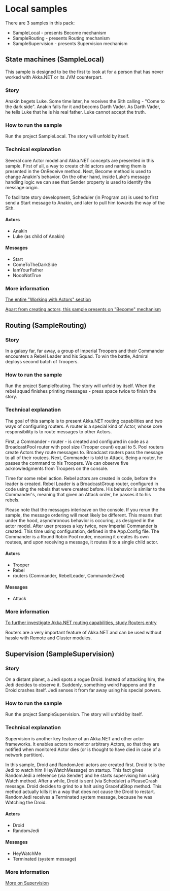 # Local samples

There are 3 samples in this pack:

* SampleLocal - presents Become mechanism
* SampleRouting - presents Routing mechanism
* SampleSupervision - presents Supervision mechanism

## State machines (SampleLocal)

This sample is designed to be the first to look at for a person that has never worked with Akka.NET or its JVM counterpart.

### Story

Anakin begets Luke. Some time later, he receives the Sith calling - "Come to the dark side". Anakin falls for it and becoms Darth Vader.
As Darth Vader, he tells Luke that he is his real father. Luke cannot accept the truth.

### How to run the sample

Run the project SampleLocal. The story will unfold by itself.

### Technical explanation

Several core Actor model and Akka.NET concepts are presented in this sample. First of all, a way to create child actors and naming them is presented in the OnReceive method.
Next, Become method is used to change Anakin's behavior. On the other hand, inside Luke's message handling logic we can see that Sender property is used to identify the message origin.

To facilitate story development, Scheduler (in Program.cs) is used to first send a Start message to Anakin, and later to pull him towards the way of the Sith.

#### Actors

* Anakin
* Luke (as child of Anakin)

#### Messages

* Start
* ComeToTheDarkSide
* IamYourFather
* NoooNotTrue

### More information

[The entire "Working with Actors" section](http://getakka.net/docs/#working-with-actors)

[Apart from creating actors, this sample presents on "Become" mechanism](http://getakka.net/docs/working-with-actors/Switchable%20Behaviors)

## Routing (SampleRouting)

### Story

In a galaxy far, far away, a group of Imperial Troopers and their Commander encounters a Rebel Leader and his Squad. To win the battle, Admiral deploys second batch of Troopers.

### How to run the sample

Run the project SampleRouting. The story will unfold by itself. When the rebel squad finishes printing messages - press space twice to finish the story.

### Technical explanation

The goal of this sample is to present Akka.NET routing capabilities and two ways of configuring routers. A router is a special kind of Actor, whose 
 core responsibility is to route messages to other Actors.

First, a Commander - router - is created and configured in code as a BroadcastPool router with pool size (Trooper count) equal to 5. Pool routers create Actors they route messages to. 
Broadcast routers pass the message to all of their routees.
Next, Commander is told to Attack. Being a router, he passes the command to his Troopers. We can observe five acknowledgments from Troopers on the console.

Time for some rebel action. Rebel actors are created in code, before the leader is created. Rebel Leader is a BroadcastGroup router, configured in code using the rebels that were created before.
His behavior is similar to the Commander's, meaning that given an Attack order, he passes it to his rebels.

Please note that the messages interleave on the console. If you rerun the sample, the message ordering will most likely be different. This means that under the hood, asynchronous behavior is occuring, as designed in the actor model.
After user presses a key twice, new Imperial Commander is created. This time using configuration, defined in the App.Config file. The Commander is a Round Robin Pool router, meaning it creates its own routees, and upon receiving a message, it routes it to a single child actor.  

#### Actors

* Trooper
* Rebel
* routers (Commander, RebelLeader, CommanderZwei)

#### Messages

* Attack

### More information

[To further investigate Akka.NET routing capabilities, study Routers entry](http://getakka.net/docs/working-with-actors/Routers)

Routers are a very important feature of Akka.NET and can be used without hassle with Remote and Cluster modules. 

## Supervision (SampleSupervision)

### Story

On a distant planet, a Jedi spots a rogue Droid. Instead of attacking him, the Jedi decides to observe it. Suddenly, something weird happens and the Droid crashes itself. Jedi senses it from far away using his special powers.

### How to run the sample

Run the project SampleSupervision. The story will unfold by itself.

### Technical explanation

Supervision is another key feature of an Akka.NET and other actor frameworks. It enables actors to monitor arbitrary Actors, so that they are notified when monitored Actor dies (or is thought to have died in case of a network partition).

In this sample, Droid and RandomJedi actors are created first. Droid tells the Jedi to watch him (HeyWatchMessage) on startup.
This fact gives RandomJedi a reference (via Sender) and he starts supervising him using Watch method.
After a while, Droid is sent (via Scheduler) a PleaseCrash message. Droid decides to grind to a halt using GracefulStop method. This method actually kills it in a way that does not cause the Droid to restart.
RandomJedi receives a Terminated system message, because he was Watching the Droid.

#### Actors

* Droid
* RandomJedi

#### Messages

* HeyWatchMe
* Terminated (system message)

### More information

[More on Supervision](http://getakka.net/docs/concepts/supervision)
